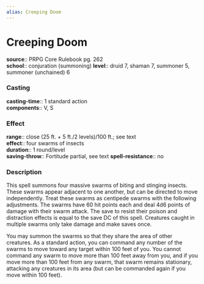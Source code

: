 ```yaml
---
alias: Creeping Doom
---
```


# Creeping Doom 

**source**:: PRPG Core Rulebook pg. 262  
**school**:: conjuration (summoning)
**level**:: druid 7, shaman 7, summoner 5, summoner (unchained) 6

### Casting 

**casting-time**:: 1 standard action  
**components**:: V, S

### Effect 

**range**:: close (25 ft. + 5 ft./2 levels)/100 ft.; see text  
**effect**:: four swarms of insects  
**duration**:: 1 round/level  
**saving-throw**:: Fortitude partial, see text
**spell-resistance**:: no

### Description 

This spell summons four massive swarms of biting and stinging insects. These swarms appear adjacent to one another, but can be directed to move independently. Treat these swarms as centipede swarms with the following adjustments. The swarms have 60 hit points each and deal 4d6 points of damage with their swarm attack. The save to resist their poison and distraction effects is equal to the save DC of this spell. Creatures caught in multiple swarms only take damage and make saves once.  
  
You may summon the swarms so that they share the area of other creatures. As a standard action, you can command any number of the swarms to move toward any target within 100 feet of you. You cannot command any swarm to move more than 100 feet away from you, and if you move more than 100 feet from any swarm, that swarm remains stationary, attacking any creatures in its area (but can be commanded again if you move within 100 feet).
